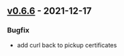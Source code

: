 ## [v0.6.6] - 2021-12-17
### Bugfix
* add curl back to pickup certificates

[v0.6.6]: https://github.com/OpsLevel/kubectl-opslevel/compare/v0.6.5...v0.6.6